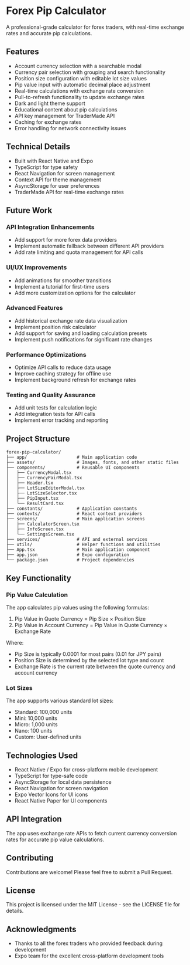 # Forex Pip Calculator

A professional-grade calculator for forex traders, with real-time exchange rates and accurate pip calculations.

## Features

- Account currency selection with a searchable modal
- Currency pair selection with grouping and search functionality
- Position size configuration with editable lot size values
- Pip value input with automatic decimal place adjustment
- Real-time calculations with exchange rate conversion
- Pull-to-refresh functionality to update exchange rates
- Dark and light theme support
- Educational content about pip calculations
- API key management for TraderMade API
- Caching for exchange rates
- Error handling for network connectivity issues

## Technical Details

- Built with React Native and Expo
- TypeScript for type safety
- React Navigation for screen management
- Context API for theme management
- AsyncStorage for user preferences
- TraderMade API for real-time exchange rates

## Future Work

### API Integration Enhancements
- Add support for more forex data providers
- Implement automatic fallback between different API providers
- Add rate limiting and quota management for API calls

### UI/UX Improvements
- Add animations for smoother transitions
- Implement a tutorial for first-time users
- Add more customization options for the calculator

### Advanced Features
- Add historical exchange rate data visualization
- Implement position risk calculator
- Add support for saving and loading calculation presets
- Implement push notifications for significant rate changes

### Performance Optimizations
- Optimize API calls to reduce data usage
- Improve caching strategy for offline use
- Implement background refresh for exchange rates

### Testing and Quality Assurance
- Add unit tests for calculation logic
- Add integration tests for API calls
- Implement error tracking and reporting

## Project Structure

```
forex-pip-calculator/
├── app/                   # Main application code
├── assets/                # Images, fonts, and other static files
├── components/            # Reusable UI components
│   ├── CurrencyModal.tsx
│   ├── CurrencyPairModal.tsx
│   ├── Header.tsx
│   ├── LotSizeEditorModal.tsx
│   ├── LotSizeSelector.tsx
│   ├── PipInput.tsx
│   └── ResultCard.tsx
├── constants/             # Application constants
├── contexts/              # React context providers
├── screens/               # Main application screens
│   ├── CalculatorScreen.tsx
│   ├── InfoScreen.tsx
│   └── SettingsScreen.tsx
├── services/              # API and external services
├── utils/                 # Helper functions and utilities
├── App.tsx                # Main application component
├── app.json               # Expo configuration
└── package.json           # Project dependencies
```

## Key Functionality

### Pip Value Calculation

The app calculates pip values using the following formulas:

1. Pip Value in Quote Currency = Pip Size × Position Size
2. Pip Value in Account Currency = Pip Value in Quote Currency × Exchange Rate

Where:

- Pip Size is typically 0.0001 for most pairs (0.01 for JPY pairs)
- Position Size is determined by the selected lot type and count
- Exchange Rate is the current rate between the quote currency and account currency

### Lot Sizes

The app supports various standard lot sizes:

- Standard: 100,000 units
- Mini: 10,000 units
- Micro: 1,000 units
- Nano: 100 units
- Custom: User-defined units

## Technologies Used

- React Native / Expo for cross-platform mobile development
- TypeScript for type-safe code
- AsyncStorage for local data persistence
- React Navigation for screen navigation
- Expo Vector Icons for UI icons
- React Native Paper for UI components

## API Integration

The app uses exchange rate APIs to fetch current currency conversion rates for accurate pip value calculations.

## Contributing

Contributions are welcome! Please feel free to submit a Pull Request.

## License

This project is licensed under the MIT License - see the LICENSE file for details.

## Acknowledgments

- Thanks to all the forex traders who provided feedback during development
- Expo team for the excellent cross-platform development tools
